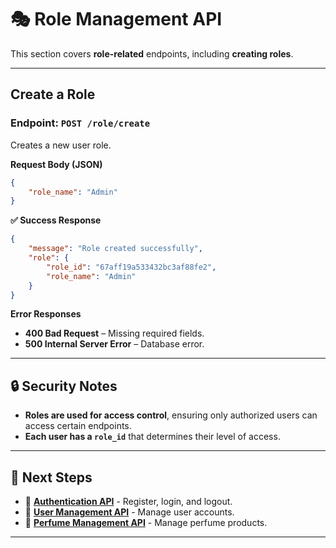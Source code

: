 # 🎭 **Role Management API**

This section covers **role-related** endpoints, including **creating roles**.

---

## **Create a Role**
### **Endpoint:** `POST /role/create`
Creates a new user role.

**Request Body (JSON)**
```json
{
    "role_name": "Admin"
}
```

**✅ Success Response**
```json
{
    "message": "Role created successfully",
    "role": {
        "role_id": "67aff19a533432bc3af88fe2",
        "role_name": "Admin"
    }
}
```

**Error Responses**
- **400 Bad Request** – Missing required fields.
- **500 Internal Server Error** – Database error.

---

## 🔒 **Security Notes**
- **Roles are used for access control**, ensuring only authorized users can access certain endpoints.
- **Each user has a `role_id`** that determines their level of access.

---

## 🚀 **Next Steps**
- 🔐 **[Authentication API](auth.md)** - Register, login, and logout.
- 👥 **[User Management API](user.md)** - Manage user accounts.
- 🌸 **[Perfume Management API](perfume.md)** - Manage perfume products.

---